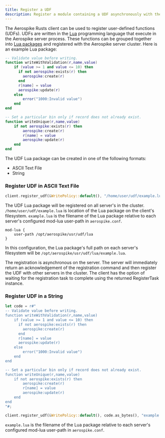```yaml
---
title: Register a UDF
description: Register a module containing a UDF asynchronously with the Aerospike server.
---
```


The Aerospike Rusts client can be used to register user-defined functions
(UDFs). UDFs are written in the [Lua](https://www.lua.org) programming
language that execute in the Aerospike server process. These functions can be
grouped together into [Lua packages](https://www.lua.org/pil/15.html) and
registered with the Aerospike server cluster. Here is an example Lua package:

```lua
-- Validate value before writing.
function writeWithValidation(r,name,value)
    if (value >= 1 and value <= 10) then
      if not aerospike:exists(r) then 
        aerospike:create(r)
      end
      r[name] = value
      aerospike:update(r)
    else
        error("1000:Invalid value") 
    end
end

-- Set a particular bin only if record does not already exist.
function writeUnique(r,name,value)
    if not aerospike:exists(r) then 
        aerospike:create(r) 
        r[name] = value
        aerospike:update(r)
    end
end
```

The UDF Lua package can be created in one of the following formats:

* ASCII Text File
* String

### Register UDF in ASCII Text File

```rust
client.register_udf(&WritePolicy::default(), "/home/user/udf/example.lua", "example.lua", UDFLang::Lua).unwrap();
```

The UDF Lua package will be registered on all server's in the cluster.
`/home/user/udf/example.lua` is location of the Lua package on the client's
filesystem. `example.lua` is the filename of the Lua package relative to each
server's configured mod-lua user-path in `aerospike.conf`.

```
mod-lua {
    user-path /opt/aerospike/usr/udf/lua
}
```

In this configuration, the Lua package's full path on each server's filesystem
will be `/opt/aerospike/usr/udf/lua/example.lua`.

The registration is asynchronous on the server. The server will immediately
return an acknowledgement of the registration command and then register the UDF
with other servers in the cluster. The client has the option of waiting for the
registration task to complete using the returned RegisterTask instance.

### Register UDF in a String

```rust
let code = r#"
-- Validate value before writing.
function writeWithValidation(r,name,value)
    if (value >= 1 and value <= 10) then
      if not aerospike:exists(r) then
        aerospike:create(r)
      end
      r[name] = value
      aerospike:update(r)
    else
        error("1000:Invalid value")
    end
end

-- Set a particular bin only if record does not already exist.
function writeUnique(r,name,value)
    if not aerospike:exists(r) then
        aerospike:create(r)
        r[name] = value
        aerospike:update(r)
    end
end
"#;

client.register_udf(&WritePolicy::default(), code.as_bytes(), "example.lua", UDFLang::Lua).unwrap();
```

`example.lua` is the filename of the Lua package relative to each server's
configured mod-lua user-path in `aerospike.conf`.
